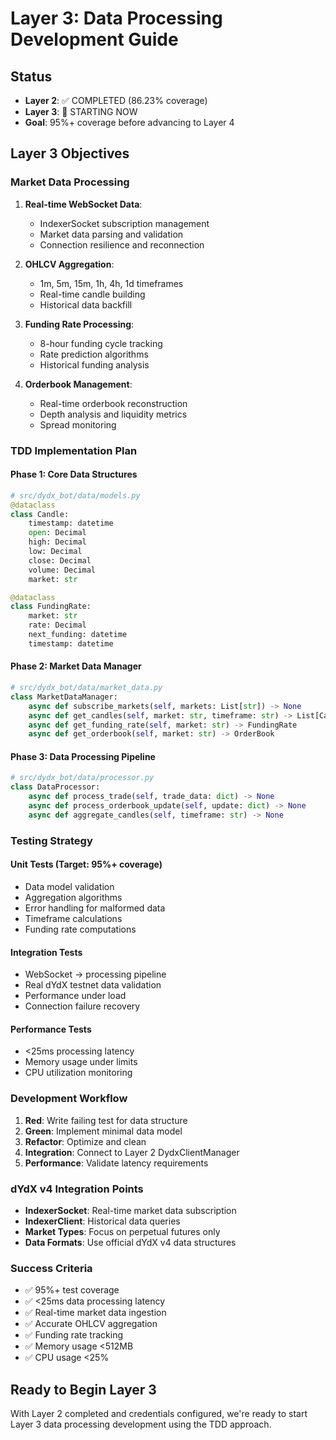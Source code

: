 # Layer 3: Data Processing Development Guide

## Status
- **Layer 2**: ✅ COMPLETED (86.23% coverage)
- **Layer 3**: 🔧 STARTING NOW
- **Goal**: 95%+ coverage before advancing to Layer 4

## Layer 3 Objectives

### Market Data Processing
1. **Real-time WebSocket Data**:
   - IndexerSocket subscription management
   - Market data parsing and validation
   - Connection resilience and reconnection

2. **OHLCV Aggregation**:
   - 1m, 5m, 15m, 1h, 4h, 1d timeframes
   - Real-time candle building
   - Historical data backfill

3. **Funding Rate Processing**:
   - 8-hour funding cycle tracking
   - Rate prediction algorithms
   - Historical funding analysis

4. **Orderbook Management**:
   - Real-time orderbook reconstruction
   - Depth analysis and liquidity metrics
   - Spread monitoring

### TDD Implementation Plan

#### Phase 1: Core Data Structures
```python
# src/dydx_bot/data/models.py
@dataclass
class Candle:
    timestamp: datetime
    open: Decimal
    high: Decimal
    low: Decimal
    close: Decimal
    volume: Decimal
    market: str

@dataclass
class FundingRate:
    market: str
    rate: Decimal
    next_funding: datetime
    timestamp: datetime
```

#### Phase 2: Market Data Manager
```python
# src/dydx_bot/data/market_data.py
class MarketDataManager:
    async def subscribe_markets(self, markets: List[str]) -> None
    async def get_candles(self, market: str, timeframe: str) -> List[Candle]
    async def get_funding_rate(self, market: str) -> FundingRate
    async def get_orderbook(self, market: str) -> OrderBook
```

#### Phase 3: Data Processing Pipeline
```python
# src/dydx_bot/data/processor.py
class DataProcessor:
    async def process_trade(self, trade_data: dict) -> None
    async def process_orderbook_update(self, update: dict) -> None
    async def aggregate_candles(self, timeframe: str) -> None
```

### Testing Strategy

#### Unit Tests (Target: 95%+ coverage)
- Data model validation
- Aggregation algorithms
- Error handling for malformed data
- Timeframe calculations
- Funding rate computations

#### Integration Tests
- WebSocket → processing pipeline
- Real dYdX testnet data validation
- Performance under load
- Connection failure recovery

#### Performance Tests
- <25ms processing latency
- Memory usage under limits
- CPU utilization monitoring

### Development Workflow

1. **Red**: Write failing test for data structure
2. **Green**: Implement minimal data model
3. **Refactor**: Optimize and clean
4. **Integration**: Connect to Layer 2 DydxClientManager
5. **Performance**: Validate latency requirements

### dYdX v4 Integration Points

- **IndexerSocket**: Real-time market data subscription
- **IndexerClient**: Historical data queries
- **Market Types**: Focus on perpetual futures only
- **Data Formats**: Use official dYdX v4 data structures

### Success Criteria

- ✅ 95%+ test coverage
- ✅ <25ms data processing latency
- ✅ Real-time market data ingestion
- ✅ Accurate OHLCV aggregation
- ✅ Funding rate tracking
- ✅ Memory usage <512MB
- ✅ CPU usage <25%

## Ready to Begin Layer 3

With Layer 2 completed and credentials configured, we're ready to start Layer 3 data processing development using the TDD approach.
